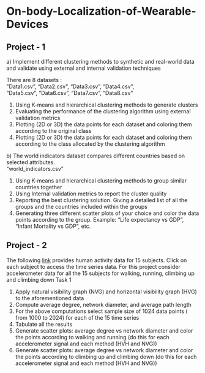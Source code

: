 # On-body-Localization-of-Wearable-Devices

## Project - 1 

a) Implement different clustering methods to synthetic and real-world data and validate using external and internal validation techniques

There are 8 datasets : <br/>
"Data1.csv”, “Data2.csv”, “Data3.csv”, “Data4.csv”,<br/>
“Data5.csv”, “Data6.csv”, “Data7.csv”, “Data8.csv"

1. Using K-means and hierarchical clustering methods to generate clusters
2. Evaluating the performance of the clustering algorithm using external validation
metrics
3. Plotting (2D or 3D) the data points for each dataset and coloring them according to the
original class
4. Plotting (2D or 3D) the data points for each dataset and coloring them according to the
class allocated by the clustering algorithm

b) The world indicators dataset compares different countries based on selected attributes. <br/>
"world_indicators.csv"

1. Using K-means and hierarchical clustering methods to group similar countries
together
2. Using Internal validation metrics to report the cluster quality
3. Reporting the best clustering solution. Giving a detailed list of all the groups and the
countries included within the groups
4. Generating three different scatter plots of your choice and color the data points
according to the group. Example: “Life expectancy vs GDP”, “Infant Mortality vs
GDP”, etc.

## Project - 2

The following [link](https://www.uni-mannheim.de/dws/research/projects/activity-recognition/dataset/dataset-realworld/) provides human activity data for 15 subjects. Click on each subject to
access the time series data. For this project consider accelerometer data for all the 15
subjects for walking, running, climbing up and climbing down
Task 1
1. Apply natural visibility graph (NVG) and horizontal visibility graph (HVG) to the
aforementioned data
2. Compute average degree, network diameter, and average path length
3. For the above computations select sample size of 1024 data points ( from 1000
to 2024) for each of the 15 time series
4. Tabulate all the results
5. Generate scatter plots: average degree vs network diameter and color the points
according to walking and running (do this for each accelerometer signal and
each method (HVH and NVG))
6. Generate scatter plots: average degree vs network diameter and color the points
according to climbing up and climbing down (do this for each accelerometer
signal and each method (HVH and NVG))
